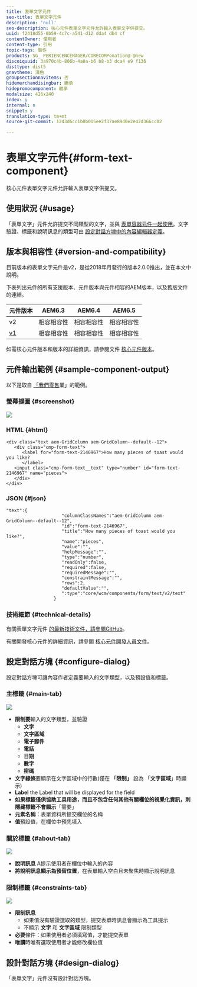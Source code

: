 ```yaml
---
title: 表單文字元件
seo-title: 表單文字元件
description: 'null'
seo-description: 核心元件表單文字元件允許輸入表單文字供提交。
uuid: f2418d55-0b59-4c7c-a541-d12 dda4 db4 cf
contentOwner: 使用者
content-type: 引用
topic-tags: 製作
products: SG_ PERIENCENCENAGER/CORECOMPonation@-@new
discoiquuid: 3a970c4b-806b-4a0a-b6 b8-b3 dca4 e9 f136
disttype: dist5
gnavtheme: 淺色
groupsectionnavitems: 否
hidemerchandisingbar: 繼承
hidepromocomponent: 繼承
modalsize: 426x240
index: y
internal: n
snippet: y
translation-type: tm+mt
source-git-commit: 1243d6cc1b0b015ee2f37ae89d0e2e42d366cc02

---
```



# 表單文字元件{#form-text-component}

核心元件表單文字元件允許輸入表單文字供提交。

## 使用狀況 {#usage}

「表單文字」元件允許提交不同類型的文字，並與 [表單容器元件一起使用](form-container.md)。文字驗證、標籤和說明訊息的類型可由 [設定對話方塊中的內容編輯器定義](#configure-dialog)。

## 版本與相容性 {#version-and-compatibility}

目前版本的表單文字元件是v2，是從2018年月發行的版本2.0.0推出，並在本文中說明。

下表列出元件的所有支援版本、元件版本與元件相容的AEM版本，以及舊版文件的連結。

| 元件版本 | AEM6.3 | AEM6.4 | AEM6.5 |
|--- |--- |--- |--- |
| v2 | 相容相容性 | 相容相容性 | 相容相容性 |
| [v1](form-text-v1.md) | 相容相容性 | 相容相容性 | 相容相容性 |

如需核心元件版本和版本的詳細資訊，請參閱文件 [核心元件版本](versions.md)。

## 元件輸出範例 {#sample-component-output}

以下是取自 [「我們零售](https://helpx.adobe.com/experience-manager/6-5/sites/developing/using/we-retail.html)業」的範例。

### 螢幕擷圖 {#screenshot}

![](assets/chlimage_1-22.png)

### HTML {#html}

```
<div class="text aem-GridColumn aem-GridColumn--default--12">
   <div class="cmp-form-text">
      <label for="form-text-2146967">How many pieces of toast would you like?
      </label>
   <input class="cmp-form-text__text" type="number" id="form-text-2146967" name="pieces">
   </div>
</div>
```

### JSON {#json}

```
"text":{  
                     "columnClassNames":"aem-GridColumn aem-GridColumn--default--12",
                     "id":"form-text-2146967",
                     "title":"How many pieces of toast would you like?",
                     "name":"pieces",
                     "value":"",
                     "helpMessage":"",
                     "type":"number",
                     "readOnly":false,
                     "required":false,
                     "requiredMessage":"",
                     "constraintMessage":"",
                     "rows":2,
                     "defaultValue":"",
                     ":type":"core/wcm/components/form/text/v2/text"
                  }
```

### 技術細節 {#technical-details}

有關表單文字元件 [的最新技術文件，請參閱GitHub](https://github.com/adobe/aem-core-wcm-components/tree/master/content/src/content/jcr_root/apps/core/wcm/components/form/text/v2/text)。

有關開發核心元件的詳細資訊，請參閱 [核心元件開發人員文件](developing.md)。

## 設定對話方塊 {#configure-dialog}

設定對話方塊可讓內容作者定義要輸入的文字類型，以及預設值和標籤。

### 主標籤 {#main-tab}

![](assets/chlimage_1-23.png)

* **限制要**輸入的文字類型，並驗證
   * **文字**
   * **文字區域**
   * **電子郵件**
   * **電話**
   * **日期**
   * **數字**
   * **密碼**
* **文字線條**要顯示在文字區域中的行數(僅在 **「限制」** 設為 **「文字區域**」時顯示)
* **Label**
the Label that will be displayed for the field
* **如果標籤僅供協助工具用途，而且不包含任何其他有關欄位的視覺化資訊，則隱藏標籤不會顯示**「需要」
* **元素名稱**：表單資料所提交欄位的名稱
* **值**預設值，在欄位中預先填入

### 關於標籤 {#about-tab}

![](assets/chlimage_1-24.png)

* **說明訊息** A提示使用者在欄位中輸入的內容
* **將說明訊息顯示為預留位置**，在表單輸入空白且未聚焦時顯示說明訊息

### 限制標籤 {#constraints-tab}

![](assets/chlimage_1-25.png)

* **限制訊息**
   * 如果值沒有驗證選取的類型，提交表單時訊息會顯示為工具提示
   * 不顯示 **文字** 和 **文字區域** 限制類型
* **必要**條件：如果使用者必須填寫值，才能提交表單
* **唯讀**時唯有選取使用者才能修改欄位值

## 設計對話方塊 {#design-dialog}

「表單文字」元件沒有設計對話方塊。